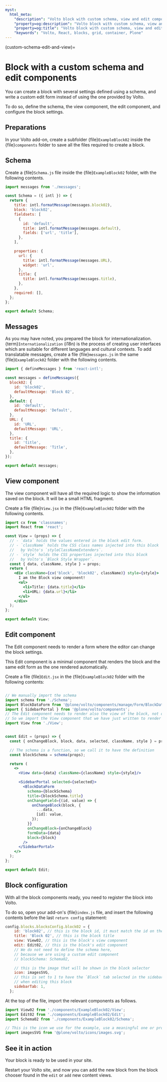 ```yaml
---
myst:
  html_meta:
    "description": "Volto block with custom schema, view and edit components"
    "property=og:description": "Volto block with custom schema, view and edit components"
    "property=og:title": "Volto block with custom schema, view and edit components"
    "keywords": "Volto, React, blocks, grid, container, Plone"
---
```


(custom-schema-edit-and-view)=

# Block with a custom schema and edit components

You can create a block with several settings defined using a schema, and write a custom edit form instead of using the one provided by Volto.

To do so, define the schema, the view component, the edit component, and configure the block settings.

## Preparations

In your Volto add-on, create a subfolder {file}`ExampleBlock02` inside the {file}`components` folder to save all the files required to create a block.

## Schema

Create a {file}`Schema.js` file inside the {file}`ExampleBlock02` folder, with the following contents.

```js
import messages from './messages';

const Schema = ({ intl }) => {
  return {
    title: intl.formatMessage(messages.block02),
    block: 'block02',
    fieldsets: [
      {
        id: 'default',
        title: intl.formatMessage(messages.default),
        fields: ['url', 'title'],
      },
    ],

    properties: {
      url: {
        title: intl.formatMessage(messages.URL),
        widget: 'url',
      },
      title: {
        title: intl.formatMessage(messages.title),
      },
    },
    required: [],
  };
};

export default Schema;
```

## Messages

As you may have noted, you prepared the block for internationalization.
{term}`Internationalization` (i18n) is the process of creating user interfaces which are suitable for different languages and cultural contexts.
To add translatable messages, create a file {file}`messages.js` in the same {file}`ExampleBlock02` folder with the following contents.

```js
import { defineMessages } from 'react-intl';

const messages = defineMessages({
  block02: {
    id: 'block02',
    defaultMessage: 'Block 02',
  },
  default: {
    id: 'default',
    defaultMessage: 'Default',
  },
  URL: {
    id: 'URL',
    defaultMessage: 'URL',
  },
  title: {
    id: 'title',
    defaultMessage: 'Title',
  },
});

export default messages;
```

## View component

The view component will have all the required logic to show the information saved on the block.
It will be a small HTML fragment.

Create a file {file}`View.jsx` in the {file}`ExampleBlock02` folder with the following contents.

```jsx
import cx from 'classnames';
import React from 'react';

const View = (props) => {
  // - `data` holds the values entered in the block edit form.
  // - `className` holds the CSS class names injected into this block
  //   by Volto's `styleClassNameExtenders`.
  // - `style` holds the CSS properties injected into this block
  //   by Volto's `Block Style Wrapper`.
  const { data, className, style } = props;
  return (
    <div className={cx('block', 'block02', className)} style={style}>
      I am the Block view component!
      <ul>
        <li>Title: {data.title}</li>
        <li>URL: {data.url}</li>
      </ul>
    </div>
  );
};

export default View;
```

## Edit component

The Edit component needs to render a form where the editor can change the block settings.

This Edit component is a minimal component that renders the block and the same edit form as the one rendered automatically.

Create a file {file}`Edit.jsx` in the {file}`ExampleBlock02` folder with the following contents:

```jsx

// We manually import the schema
import schema from './Schema';
import BlockDataForm from '@plone/volto/components/manage/Form/BlockDataForm';
import { SidebarPortal } from '@plone/volto/components';
// The Edit component needs to render also the view of the block, not only the form
// So we import the View component that we have just written to render its contents
import View from './View';


const Edit = (props) => {
  const { onChangeBlock, block, data, selected, className, style } = props;

  // The schema is a function, so we call it to have the definition
  const blockSchema = schema(props);

  return (
    <>
      <View data={data} className={className} style={style}/>

      <SidebarPortal selected={selected}>
        <BlockDataForm
          schema={blockSchema}
          title={blockSchema.title}
          onChangeField={(id, value) => {
            onChangeBlock(block, {
              ...data,
              [id]: value,
            });
          }}
          onChangeBlock={onChangeBlock}
          formData={data}
          block={block}
        />
      </SidebarPortal>
    </>
  );
};

export default Edit;
```

## Block configuration

With all the block components ready, you need to register the block into Volto.

To do so, open your add-on's {file}`index.js` file, and insert the following contents before the last `return config` statement:

```js
config.blocks.blocksConfig.block02 = {
    id: 'block02', // this is the block id, it must match the id on the previous line
    title: 'Block 02', // this is the block title
    view: View02, // this is the block's view component
    edit: Edit02, // this is the block's edit component
    // We do not need to define the schema here,
    // because we are using a custom edit component
    // blockSchema: Schema02,

    // this is the image that will be shown in the block selector
    icon: imagesSVG,
    // this is set to 1 to have the `Block` tab selected in the sidebar editor
    // when editing this block
    sidebarTab: 1,
  };
```

At the top of the file, import the relevant components as follows.

```js
import View02 from './components/ExampleBlock02/View';
import Edit02 from './components/ExampleBlock02/Edit';
import Schema02 from './components/ExampleBlock02/Schema';

// This is the icon we use for the example, use a meaningful one or provide your own image.
import imagesSVG from '@plone/volto/icons/images.svg';
```

## See it in action

Your block is ready to be used in your site.

Restart your Volto site, and now you can add the new block from the block chooser found in the `edit` or `add` new content views.

